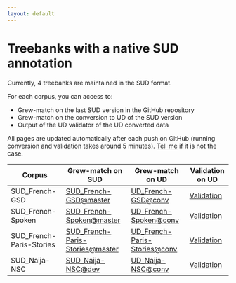 ```yaml
---
layout: default
---
```


# Treebanks with a native SUD annotation

Currently, 4 treebanks are maintained in the SUD format.

For each corpus, you can access to:

 * Grew-match on the last SUD version in the GitHub repository
 * Grew-match on the conversion to UD of the SUD version
 * Output of the UD validator of the UD converted data

All pages are updated automatically after each push on GitHub (running conversion and validation takes around 5 minutes). [Tell me](mailto:Bruno.Guillaume@loria.fr) if it is not the case.

| Corpus | Grew-match on SUD | Grew-match on UD | Validation on UD |
|--------|------------|-------|-------|
| SUD_French-GSD | [SUD_French-GSD@master](http://match.grew.fr/?corpus=SUD_French-GSD@master) | [UD_French-GSD@conv](http://match.grew.fr/?corpus=UD_French-GSD@conv) | [Validation](http://match.grew.fr/_valid/UD_French-GSD.valid) |
| SUD_French-Spoken | [SUD_French-Spoken@master](http://match.grew.fr/?corpus=SUD_French-Spoken@master) | [UD_French-Spoken@conv](http://match.grew.fr/?corpus=UD_French-Spoken@conv) | [Validation](http://match.grew.fr/_valid/UD_French-Spoken.valid) |
| SUD_French-Paris-Stories | [SUD_French-Paris-Stories@master](http://match.grew.fr/?corpus=SUD_French-Paris-Stories@master) | [UD_French-Paris-Stories@conv](http://match.grew.fr/?corpus=UD_French-Paris-Stories@conv) | [Validation](http://match.grew.fr/_valid/UD_French-Paris-Stories.valid) |
| SUD_Naija-NSC | [SUD_Naija-NSC@dev](http://match.grew.fr/?corpus=SUD_Naija-NSC@dev) | [UD_Naija-NSC@conv](http://match.grew.fr/?corpus=UD_Naija-NSC@conv) | [Validation](http://match.grew.fr/_valid/UD_Naija-NSC.valid) |

